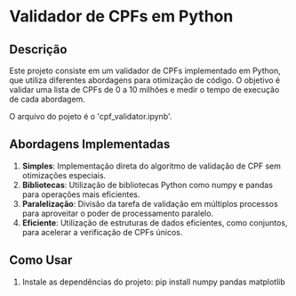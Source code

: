 # Validador de CPFs em Python

## Descrição

Este projeto consiste em um validador de CPFs implementado em Python, que utiliza diferentes abordagens para otimização de código. O objetivo é validar uma lista de CPFs de 0 a 10 milhões e medir o tempo de execução de cada abordagem.

O arquivo do pojeto é o 'cpf_validator.ipynb'.

## Abordagens Implementadas

1. **Simples**: Implementação direta do algoritmo de validação de CPF sem otimizações especiais.
2. **Bibliotecas**: Utilização de bibliotecas Python como numpy e pandas para operações mais eficientes.
3. **Paralelização**: Divisão da tarefa de validação em múltiplos processos para aproveitar o poder de processamento paralelo.
4. **Eficiente**: Utilização de estruturas de dados eficientes, como conjuntos, para acelerar a verificação de CPFs únicos.

## Como Usar

1. Instale as dependências do projeto:
	pip install numpy pandas matplotlib
